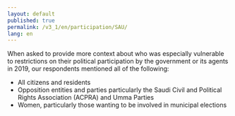 ```yaml
---
layout: default
published: true
permalink: /v3_1/en/participation/SAU/
lang: en
---
```


When asked to provide more context about who was especially vulnerable to restrictions on their political participation by the government or its agents in 2019, our respondents mentioned all of the following:

-	All citizens and residents
-	Opposition entities and parties particularly the Saudi Civil and Political Rights Association (ACPRA) and Umma Parties
-	Women, particularly those wanting to be involved in municipal elections

